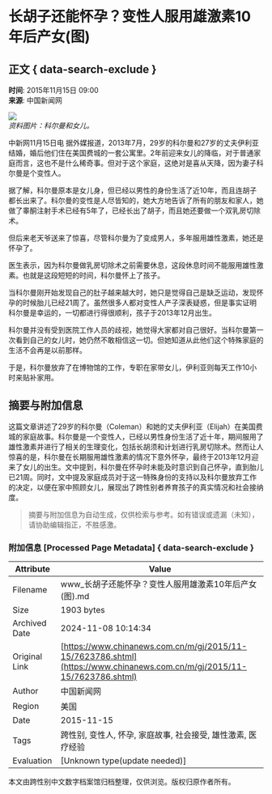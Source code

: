 # 长胡子还能怀孕？变性人服用雄激素10年后产女(图)

## 正文 { data-search-exclude }


**时间**: 2015年11月15日 09:00  
**来源**: 中国新闻网  

![](http://www.chinanews.com/gj/2015/11-15/U595P4T8D7623786F107DT20151115090043.jpg)  
_资料图片：科尔曼和女儿。_

中新网11月15日电 据外媒报道，2013年7月，29岁的科尔曼和27岁的丈夫伊利亚结婚，婚后他们住在美国费城的一套公寓里。2年前迎来女儿的降临，对于普通家庭而言，这也不是什么稀奇事。但对于这个家庭，这绝对是喜从天降，因为妻子科尔曼是个变性人。

据了解，科尔曼原本是女儿身，但已经以男性的身份生活了近10年，而且连胡子都长出来了。科尔曼的变性是人尽皆知的，她大方地告诉了所有的朋友和家人，她做了睾酮注射手术已经有5年了，已经长出了胡子，而且她还要做一个双乳房切除术。

但后来老天爷送来了惊喜，尽管科尔曼为了变成男人，多年服用雄性激素，她还是怀孕了。

医生表示，因为科尔曼做乳房切除术之前需要休息，这段休息时间不能服用雄性激素。也就是这段短短的时间，科尔曼怀上了孩子。

当科尔曼刚开始发现自己的肚子越来越大时，她只是觉得自己是缺乏运动，发现怀孕的时候胎儿已经21周了。虽然很多人都对变性人产子深表疑惑，但是事实证明科尔曼是幸运的，一切都进行得很顺利，孩子于2013年12月出生。

科尔曼并没有受到医院工作人员的歧视，她觉得大家都对自己很好。当科尔曼第一次看到自己的女儿时，她仍然不敢相信这一切。但她知道从此他们这个特殊家庭的生活不会再是以前那样。

于是，科尔曼放弃了在博物馆的工作，专职在家带女儿，伊利亚则每天工作10小时来贴补家用。

## 摘要与附加信息

<!-- tcd_abstract -->
这篇文章讲述了29岁的科尔曼（Coleman）和她的丈夫伊利亚（Elijah）在美国费城的家庭故事。科尔曼是一个变性人，已经以男性身份生活了近十年，期间服用了雄性激素并进行了相关的生理变化，包括长胡须和计划进行乳房切除术。然而让人惊喜的是，科尔曼在长期服用雄性激素的情况下意外怀孕，最终于2013年12月迎来了女儿的出生。文中提到，科尔曼在怀孕时未能及时意识到自己怀孕，直到胎儿已21周。同时，文中提及家庭成员对于这一特殊身份的支持以及科尔曼放弃工作的决定，以便在家中照顾女儿，展现出了跨性别者养育孩子的真实情况和社会接纳度。
<!-- tcd_abstract_end -->

> 摘要与附加信息为自动生成，仅供检索与参考。如有错误或遗漏（未知），请协助编辑指正，不胜感激。

### 附加信息 [Processed Page Metadata] { data-search-exclude }

| Attribute       | Value                                  |
|-----------------|----------------------------------------|
| Filename        | www_长胡子还能怀孕？变性人服用雄激素10年后产女(图).md                             |
| Size            | 1903 bytes                           |
| Archived Date   | 2024-11-08 10:14:34                             |
| Original Link   | [https://www.chinanews.com.cn/m/gj/2015/11-15/7623786.shtml](https://www.chinanews.com.cn/m/gj/2015/11-15/7623786.shtml)                       |
| Author          | 中国新闻网                               |
| Region          | 美国                               |
| Date            | 2015-11-15                                 |
| Tags            | 跨性别, 变性人, 怀孕, 家庭故事, 社会接受, 雄性激素, 医疗经验                                 |
| Evaluation            | [Unknown type(update needed)]                                 |
<!-- tcd_table_end -->

本文由跨性别中文数字档案馆归档整理，仅供浏览。版权归原作者所有。
